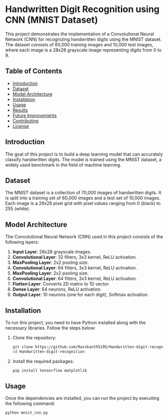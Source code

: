 # Handwritten Digit Recognition using CNN (MNIST Dataset)

This project demonstrates the implementation of a Convolutional Neural Network (CNN) for recognizing handwritten digits using the MNIST dataset. The dataset consists of 60,000 training images and 10,000 test images, where each image is a 28x28 grayscale image representing digits from 0 to 9.

## Table of Contents
- [Introduction](#introduction)
- [Dataset](#dataset)
- [Model Architecture](#model-architecture)
- [Installation](#installation)
- [Usage](#usage)
- [Results](#results)
- [Future Improvements](#future-improvements)
- [Contributing](#contributing)
- [License](#license)

## Introduction
The goal of this project is to build a deep learning model that can accurately classify handwritten digits. The model is trained using the MNIST dataset, a widely used benchmark in the field of machine learning.

## Dataset
The MNIST dataset is a collection of 70,000 images of handwritten digits. It is split into a training set of 60,000 images and a test set of 10,000 images. Each image is a 28x28 pixel grid with pixel values ranging from 0 (black) to 255 (white).

## Model Architecture
The Convolutional Neural Network (CNN) used in this project consists of the following layers:

1. **Input Layer**: 28x28 grayscale images.
2. **Convolutional Layer**: 32 filters, 3x3 kernel, ReLU activation.
3. **MaxPooling Layer**: 2x2 pooling size.
4. **Convolutional Layer**: 64 filters, 3x3 kernel, ReLU activation.
5. **MaxPooling Layer**: 2x2 pooling size.
6. **Convolutional Layer**: 64 filters, 3x3 kernel, ReLU activation.
7. **Flatten Layer**: Converts 2D matrix to 1D vector.
8. **Dense Layer**: 64 neurons, ReLU activation.
9. **Output Layer**: 10 neurons (one for each digit), Softmax activation.

## Installation
To run this project, you need to have Python installed along with the necessary libraries. Follow the steps below:

1. Clone the repository:
    ```bash
    git clone https://github.com/Ravikanth5195/Handwritten-digit-recognition.git
    cd Handwritten-digit-recognition
    ```

2. Install the required packages:
    ```bash
    pip install tensorflow matplotlib
    ```

## Usage
Once the dependencies are installed, you can run the project by executing the following command:

```bash
python mnist_cnn.py
